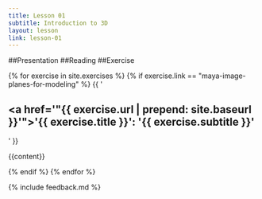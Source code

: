 ```yaml
---
title: Lesson 01
subtitle: Introduction to 3D
layout: lesson
link: lesson-01
---
```


##Presentation
##Reading
##Exercise


{% for exercise in site.exercises %}
   {% if exercise.link == "maya-image-planes-for-modeling" %}
      {{ '<h2><a href='"{{ exercise.url | prepend: site.baseurl }}'"><span class="exercise-title">'{{ exercise.title }}'</span>: <span class="exercise-subtitle">'{{ exercise.subtitle }}'</span></a></h2>' }}
      <p>{{content}}</p>
   {% endif %}
{% endfor %}

{% include feedback.md %}
